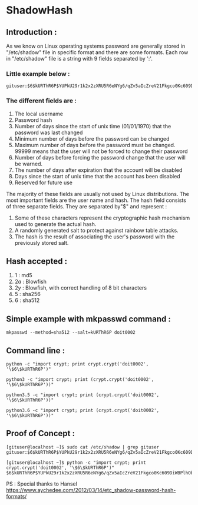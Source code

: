 # ShadowHash

## Introduction :

As we know on Linux operating systems password are generally stored in "/etc/shadow" file in specific format and there are some formats.
Each row in "/etc/shadow" file is a string with 9 fields separated by ':'.

### Little example below :

```console
gituser:$6$kURThR6P$YUPkU29r1k2x2zXRU5R6eNYg6/qZv5aIcZreV21Fkgco0Kc609DiWBPlhObrKKqbO9dsU.MrqgpvP0WGU63IV1:17354:0:99999:7:::
```

### The different fields are :

1. The local username
2. Password hash
3. Number of days since the start of unix time (01/01/1970) that the password was last changed
4. Minimum number of days before the password can be changed
5. Maximum number of days before the password must be changed. 99999 means that the user will not be forced to change their password
6. Number of days before forcing the password change that the user will be warned.
7. The number of days after expiration that the account will be disabled
8. Days since the start of unix time that the account has been disabled
9. Reserved for future use

The majority of these fields are usually not used by Linux distributions. The most important fields are the user name and hash. The hash field consists of three separate fields. They are separated by"$" and represent :

1. Some of these characters represent the cryptographic hash mechanism used to generate the actual hash.
2. A randomly generated salt to protect against rainbow table attacks.
3. The hash is the result of associating the user's password with the previously stored salt.


## Hash accepted :

1. $1$ : md5
2. $2a$ : Blowfish
3. $2y$ : Blowfish, with correct handling of 8 bit characters
4. $5$ : sha256
5. $6$ : sha512


## Simple example with mkpasswd command :

```console
mkpasswd --method=sha512 --salt=kURThR6P doit0002
```

## Command line :

```console
python -c "import crypt; print crypt.crypt('doit0002', '\$6\$kURThR6P')"
```

```console
python3 -c "import crypt; print (crypt.crypt('doit0002', '\$6\$kURThR6P'))"
```

```console
python3.5 -c "import crypt; print (crypt.crypt('doit0002', '\$6\$kURThR6P'))"
```

```console
python3.6 -c "import crypt; print (crypt.crypt('doit0002', '\$6\$kURThR6P'))"
```

## Proof of Concept :

```console
[gituser@localhost ~]$ sudo cat /etc/shadow | grep gituser
gituser:$6$kURThR6P$YUPkU29r1k2x2zXRU5R6eNYg6/qZv5aIcZreV21Fkgco0Kc609DiWBPlhObrKKqbO9dsU.MrqgpvP0WGU63IV1:17354:0:99999:7:::
```

```console
[gituser@localhost ~]$ python -c "import crypt; print crypt.crypt('doit0002', '\$6\$kURThR6P')"
$6$kURThR6P$YUPkU29r1k2x2zXRU5R6eNYg6/qZv5aIcZreV21Fkgco0Kc609DiWBPlhObrKKqbO9dsU.MrqgpvP0WGU63IV1
```

PS : Special thanks to Hansel
https://www.aychedee.com/2012/03/14/etc_shadow-password-hash-formats/
